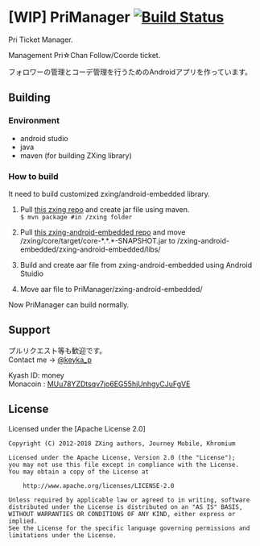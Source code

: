 # [WIP] PriManager [![Build Status](https://travis-ci.org/Khromium/PriManager.svg?branch=master)](https://travis-ci.org/Khromium/PriManager)
Pri Ticket Manager.

Management Pri☆Chan Follow/Coorde ticket.

フォロワーの管理とコーデ管理を行うためのAndroidアプリを作っています。

## Building
### Environment
- android studio
- java
- maven (for building ZXing library)

### How to build
It need to build customized zxing/android-embedded library.

1. Pull [this zxing repo](https://github.com/Khromium/zxing) and create jar file using maven.  
`$ mvn package #in /zxing folder`

2. Pull [this zxing-android-embedded repo](https://github.com/Khromium/zxing-android-embedded) and move /zxing/core/target/core-\*.\*.\*-SNAPSHOT.jar to /zxing-android-embedded/zxing-android-embedded/libs/ 

3. Build and create aar file from zxing-android-embedded using Android Stuidio

4. Move aar file to PriManager/zxing-android-embedded/


Now PriManager can build normally.



## Support
プルリクエスト等も歓迎です。   
Contact me → [@keyka_p](https://twitter.com/keyka_p)  

Kyash ID: money   
Monacoin : [MUu78YZDtsqv7jo6EG55hjUnhgyCJuFgVE](https://monappy.jp/u/khrom)  

## License

Licensed under the [Apache License 2.0]

	Copyright (C) 2012-2018 ZXing authors, Journey Mobile, Khromium

	Licensed under the Apache License, Version 2.0 (the "License");
	you may not use this file except in compliance with the License.
	You may obtain a copy of the License at

	    http://www.apache.org/licenses/LICENSE-2.0

	Unless required by applicable law or agreed to in writing, software
	distributed under the License is distributed on an "AS IS" BASIS,
	WITHOUT WARRANTIES OR CONDITIONS OF ANY KIND, either express or implied.
	See the License for the specific language governing permissions and
	limitations under the License.


